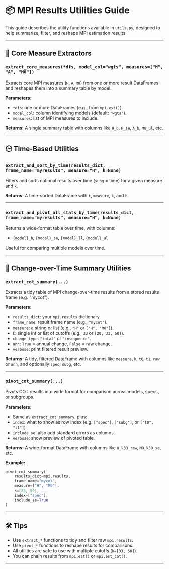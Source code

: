 # 📦 MPI Results Utilities Guide

This guide describes the utility functions available in `utils.py`, designed to help summarize, filter, and reshape MPI estimation results.

---

## 🧾 Core Measure Extractors

### `extract_core_measures(*dfs, model_col="wgts", measures=["H", "A", "M0"])`

Extracts core MPI measures (`H`, `A`, `M0`) from one or more result DataFrames and reshapes them into a summary table by model.

**Parameters:**
- `*dfs`: one or more DataFrames (e.g., from `mpi.est()`).
- `model_col`: column identifying models (default: `"wgts"`).
- `measures`: list of MPI measures to include.

**Returns:** A single summary table with columns like `H_b`, `H_se`, `A_b`, `M0_ul`, etc.

---

## 🕒 Time-Based Utilities

### `extract_and_sort_by_time(results_dict, frame_name="myresults", measure="H", k=None)`

Filters and sorts national results over time (`subg` = time) for a given measure and `k`.

**Returns:** A time-sorted DataFrame with `t`, `measure`, `k`, and `b`.

---

### `extract_and_pivot_all_stats_by_time(results_dict, frame_name="myresults", measure="H", k=None)`

Returns a wide-format table over time, with columns:
- `{model}_b`, `{model}_se`, `{model}_ll`, `{model}_ul`

Useful for comparing multiple models over time.

---

## 🔄 Change-over-Time Summary Utilities

### `extract_cot_summary(...)`

Extracts a tidy table of MPI change-over-time results from a stored results frame (e.g. "mycot").

**Parameters:**
- `results_dict`: your `mpi.results` dictionary.
- `frame_name`: result frame name (e.g., `"mycot"`).
- `measure`: a string or list (e.g., `"H"` or `["H", "M0"]`).
- `k`: single int or list of cutoffs (e.g., `33` or `[20, 33, 50]`).
- `change_type`: `"total"` or `"insequence"`.
- `ann`: `True` = annual change, `False` = raw change.
- `verbose`: print filtered result preview.

**Returns:** A tidy, filtered DataFrame with columns like `measure`, `k`, `t0`, `t1`, `raw` or `ann`, and optionally `spec`, `subg`, etc.

---

### `pivot_cot_summary(...)`

Pivots COT results into wide format for comparison across models, specs, or subgroups.

**Parameters:**
- Same as `extract_cot_summary`, plus:
- `index`: what to show as row index (e.g. `["spec"]`, `["subg"]`, or `["t0", "t1"]`)
- `include_se`: also add standard errors as columns.
- `verbose`: show preview of pivoted table.

**Returns:** A wide-format DataFrame with columns like `H_k33_raw`, `M0_k50_se`, etc.

**Example:**

```python
pivot_cot_summary(
    results_dict=mpi.results,
    frame_name="mycot",
    measure=["H", "M0"],
    k=[33, 50],
    index=["spec"],
    include_se=True
)
```

---

## 🛠️ Tips

- Use `extract_*` functions to tidy and filter raw `mpi.results`.
- Use `pivot_*` functions to reshape results for comparisons.
- All utilities are safe to use with multiple cutoffs (`k=[33, 50]`).
- You can chain results from `mpi.est()` or `mpi.est_cot()`.

---